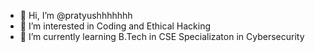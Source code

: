 - 👋 Hi, I’m @pratyushhhhhhh
- 👀 I’m interested in Coding and Ethical Hacking
- 🌱 I’m currently learning B.Tech in CSE Specializaton in Cybersecurity 


